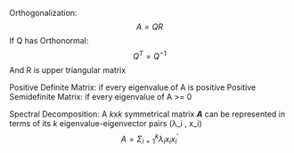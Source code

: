 Orthogonalization:
$$
A = QR
$$
If Q has Orthonormal:
$$
Q^T = Q^{-1}
$$
And R is upper triangular matrix

Positive Definite Matrix: if every eigenvalue of A is positive
Positive Semidefinite Matrix: if every eigenvalue of A >= 0

Spectral Decomposition: A *k*x*k* symmetrical matrix ***A*** can be represented in terms of its *k* eigenvalue-eigenvector pairs (λ_i , x_i)
$$
A=Σ_{i=1}^k λ_i x_i x_i^{'}
$$
